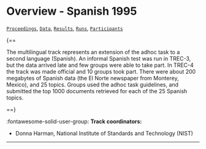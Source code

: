 # Overview - Spanish 1995

[`Proceedings`](./proceedings.md), [`Data`](./data.md), [`Results`](./results.md), [`Runs`](./runs.md), [`Participants`](./participants.md)

{==

The multilingual track represents an extension of the adhoc task to a second language (Spanish). An informal Spanish test was run in TREC-3, but the data arrived late and few groups were able to take part. In TREC-4 the track was made official and 10 groups took part. There were about 200 megabytes of Spanish data (the El Norte newspaper from Monterey, Mexico), and 25 topics. Groups used the adhoc task guidelines, and submitted the top 1000 documents retrieved for each of the 25 Spanish topics.

==}

:fontawesome-solid-user-group: **Track coordinators:**

- Donna Harman, National Institute of Standards and Technology (NIST) 



---

